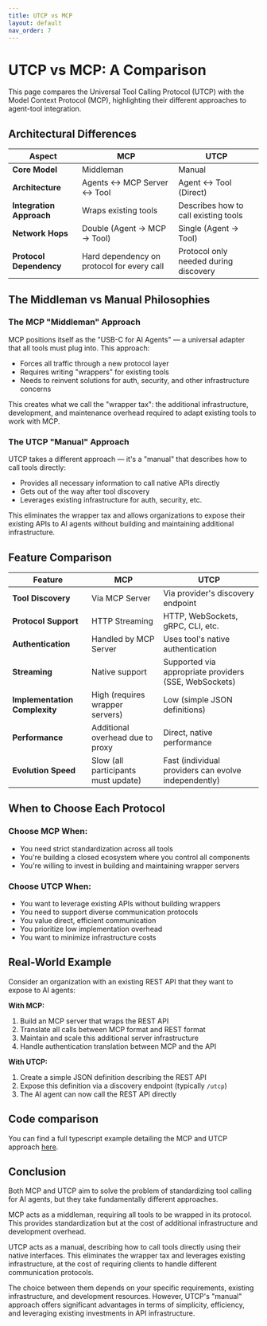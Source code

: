 ```yaml
---
title: UTCP vs MCP
layout: default
nav_order: 7
---
```


# UTCP vs MCP: A Comparison

This page compares the Universal Tool Calling Protocol (UTCP) with the Model Context Protocol (MCP), highlighting their different approaches to agent-tool integration.

## Architectural Differences

| Aspect | MCP | UTCP |
|--------|-----|------|
| **Core Model** | Middleman | Manual |
| **Architecture** | Agents ↔ MCP Server ↔ Tool | Agent ↔ Tool (Direct) |
| **Integration Approach** | Wraps existing tools | Describes how to call existing tools |
| **Network Hops** | Double (Agent → MCP → Tool) | Single (Agent → Tool) |
| **Protocol Dependency** | Hard dependency on protocol for every call | Protocol only needed during discovery |

## The Middleman vs Manual Philosophies

### The MCP "Middleman" Approach

MCP positions itself as the "USB-C for AI Agents" — a universal adapter that all tools must plug into. This approach:

- Forces all traffic through a new protocol layer
- Requires writing "wrappers" for existing tools
- Needs to reinvent solutions for auth, security, and other infrastructure concerns

This creates what we call the "wrapper tax": the additional infrastructure, development, and maintenance overhead required to adapt existing tools to work with MCP.

### The UTCP "Manual" Approach

UTCP takes a different approach — it's a "manual" that describes how to call tools directly:

- Provides all necessary information to call native APIs directly
- Gets out of the way after tool discovery
- Leverages existing infrastructure for auth, security, etc.

This eliminates the wrapper tax and allows organizations to expose their existing APIs to AI agents without building and maintaining additional infrastructure.

## Feature Comparison

| Feature | MCP | UTCP |
|---------|-----|------|
| **Tool Discovery** | Via MCP Server | Via provider's discovery endpoint |
| **Protocol Support** | HTTP Streaming | HTTP, WebSockets, gRPC, CLI, etc. |
| **Authentication** | Handled by MCP Server | Uses tool's native authentication |
| **Streaming** | Native support | Supported via appropriate providers (SSE, WebSockets) |
| **Implementation Complexity** | High (requires wrapper servers) | Low (simple JSON definitions) |
| **Performance** | Additional overhead due to proxy | Direct, native performance |
| **Evolution Speed** | Slow (all participants must update) | Fast (individual providers can evolve independently) |

## When to Choose Each Protocol

### Choose MCP When:

- You need strict standardization across all tools
- You're building a closed ecosystem where you control all components
- You're willing to invest in building and maintaining wrapper servers

### Choose UTCP When:

- You want to leverage existing APIs without building wrappers
- You need to support diverse communication protocols
- You value direct, efficient communication
- You prioritize low implementation overhead
- You want to minimize infrastructure costs

## Real-World Example

Consider an organization with an existing REST API that they want to expose to AI agents:

**With MCP:**
1. Build an MCP server that wraps the REST API
2. Translate all calls between MCP format and REST format
3. Maintain and scale this additional server infrastructure
4. Handle authentication translation between MCP and the API

**With UTCP:**
1. Create a simple JSON definition describing the REST API
2. Expose this definition via a discovery endpoint (typically `/utcp`)
3. The AI agent can now call the REST API directly

## Code comparison

You can find a full typescript example detailing the MCP and UTCP approach [here](https://github.com/universal-tool-calling-protocol/typescript-utcp/tree/main/examples/src/concrete_example).

## Conclusion

Both MCP and UTCP aim to solve the problem of standardizing tool calling for AI agents, but they take fundamentally different approaches.

MCP acts as a middleman, requiring all tools to be wrapped in its protocol. This provides standardization but at the cost of additional infrastructure and development overhead.

UTCP acts as a manual, describing how to call tools directly using their native interfaces. This eliminates the wrapper tax and leverages existing infrastructure, at the cost of requiring clients to handle different communication protocols.

The choice between them depends on your specific requirements, existing infrastructure, and development resources. However, UTCP's "manual" approach offers significant advantages in terms of simplicity, efficiency, and leveraging existing investments in API infrastructure.
